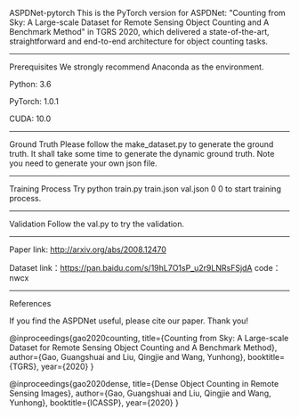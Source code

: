 ASPDNet-pytorch
This is the PyTorch version for ASPDNet: "Counting from Sky: A Large-scale Dataset for Remote Sensing Object Counting and A Benchmark Method" in TGRS 2020, which delivered a state-of-the-art, straightforward and end-to-end architecture for object counting tasks.

***************************************************
Prerequisites
We strongly recommend Anaconda as the environment.

Python: 3.6

PyTorch: 1.0.1

CUDA: 10.0

***************************************************
Ground Truth
Please follow the make_dataset.py to generate the ground truth. It shall take some time to generate the dynamic ground truth. Note you need to generate your own json file.


***************************************************
Training Process
Try python train.py train.json val.json 0 0 to start training process.

***************************************************
Validation
Follow the val.py to try the validation.

***************************************************

Paper link: http://arxiv.org/abs/2008.12470

Dataset link：https://pan.baidu.com/s/19hL7O1sP_u2r9LNRsFSjdA  code：nwcx

***************************************************
References

If you find the ASPDNet useful, please cite our paper. Thank you!

@inproceedings{gao2020counting,
  title={Counting from Sky: A Large-scale Dataset for Remote Sensing Object Counting and A Benchmark Method},
  author={Gao, Guangshuai and Liu, Qingjie and Wang, Yunhong},
  booktitle={TGRS},
  year={2020}
}

@inproceedings{gao2020dense,
  title={Dense Object Counting in Remote Sensing Images},
  author={Gao, Guangshuai and Liu, Qingjie and Wang, Yunhong},
  booktitle={ICASSP},
  year={2020}
}


